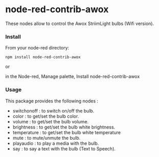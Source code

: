 # node-red-contrib-awox

These nodes allow to control the Awox StriimLight bulbs (Wifi version).

### Install

From your node-red directory:

    npm install node-red-contrib-awox
    
or
    
in the Node-red, Manage palette, Install node-red-contrib-awox



### Usage


This package provides the following nodes :<br>

- switchonoff : to switch on/off the bulb.
- color : to get/set the bulb color.
- volume : to get/set the bulb volume.
- brightness : to get/set the bulb white brightness.
- temperature : to get/set the bulb white temperature
- mute : to mute/unmute the bulb.
- playaudio : to play a media with the bulb.
- say : to say a text with the bulb (Text to Speech).

     

